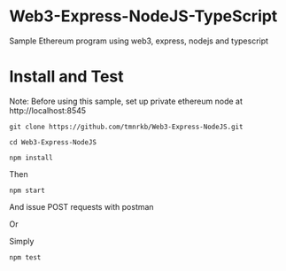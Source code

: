 # Web3-Express-NodeJS-TypeScript
Sample Ethereum program using web3, express, nodejs and typescript

# Install and Test

Note: Before using this sample, set up private ethereum node at http://localhost:8545

```
git clone https://github.com/tmnrkb/Web3-Express-NodeJS.git

cd Web3-Express-NodeJS

npm install
```

Then

```
npm start
```

And issue POST requests with postman

Or

Simply
```
npm test
```
